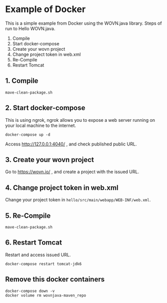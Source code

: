 # Example of Docker

This is a simple example from Docker using the WOVN.java library.
Steps of run to Hello WOVN.java.

1. Compile
2. Start docker-compose
3. Create your wovn project
4. Change project token in web.xml
5. Re-Compile
6. Restart Tomcat

## 1. Compile

```
mave-clean-package.sh
```

## 2. Start docker-compose

This is using ngrok, ngrok allows you to expose a web server running on your local machine to the internet.

```
docker-compose up -d
```

Access http://127.0.0.1:4040/ , and check published public URL.

## 3. Create your wovn project

Go to https://wovn.io/ , and create a project with the issued URL.

## 4. Change project token in web.xml

Change your project token in `hello/src/main/webapp/WEB-INF/web.xml`.

## 5. Re-Compile

```
mave-clean-package.sh
```

## 6. Restart Tomcat

Restart and access issued URL.

```
docker-compose restart tomcat-jdk6
```

## Remove this docker containers

```
docker-compose down -v
docker volume rm wovnjava-maven_repo
```
